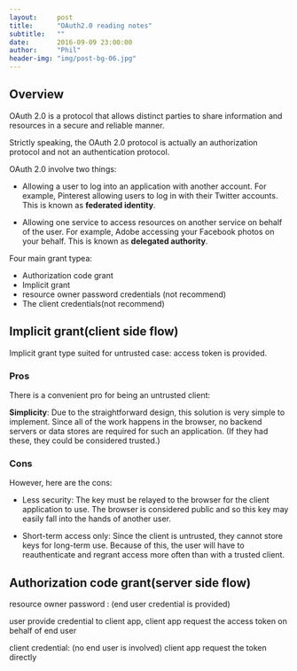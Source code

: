 ```yaml
---
layout:     post
title:      "OAuth2.0 reading notes"
subtitle:   ""
date:       2016-09-09 23:00:00
author:     "Phil"
header-img: "img/post-bg-06.jpg"
---
```


## Overview
<p>OAuth 2.0 is a protocol that allows distinct parties to share information and resources in a secure and reliable manner.</p>   

<p>Strictly speaking, the OAuth 2.0 protocol is actually an authorization protocol and not an authentication protocol.</p>

<p>OAuth 2.0 involve two things:</p>

* Allowing a user to log into an application with another account. For example, Pinterest allowing users to log in with their Twitter accounts. This is known as **federated identity**.

* Allowing one service to access resources on another service on behalf of the user. For example, Adobe accessing your Facebook photos on your behalf. This is known as **delegated authority**.

<p>Four main grant typea:</p>

* Authorization code grant
* Implicit grant
* resource owner password credentials (not recommend)
* The client credentials(not recommend)

## Implicit grant(client side flow)

Implicit grant type suited for untrusted case:  access token is provided.

### Pros

There is a convenient pro for being an untrusted client:

**Simplicity**: Due to the straightforward design, this solution is very simple to implement. Since all of the work happens in the browser, no backend servers or data stores are required for such an application. (If they had these, they could be considered trusted.)

### Cons

However, here are the cons:

* Less security: The key must be relayed to the browser for the client application to use. The browser is considered public and so this key may easily fall into the hands of another user.

* Short-term access only: Since the client is untrusted, they cannot store keys for long-term use. Because of this, the user will have to reauthenticate and regrant access more often than with a trusted client.

## Authorization code grant(server side flow)


resource owner password : (end user credential is provided)

user provide credential to client app, client app request the access token on behalf of end user

client credential: (no end user is involved)
client app request the token directly
